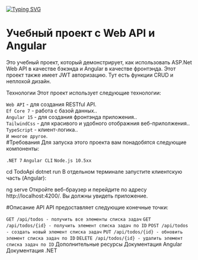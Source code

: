 
[![Typing SVG](https://readme-typing-svg.herokuapp.com?color=%2336BCF7&lines=WEb+API+Angular+ASP.Net)](https://git.io/typing-svg)
<br>

<h1>Учебный проект с Web API и Angular</h1>
Это учебный проект, который демонстрирует, как использовать ASP.Net Web API в качестве бэкэнда и Angular в качестве фронтэнда. Этот проект также имеет JWT авторизацию. Тут есть функции CRUD и неплохой дизайн.

Технологии
Этот проект использует следующие технологии:

`Web API` - для создания RESTful API.<br>
`Ef Core 7` - работа с базой данных..<br>
`Angular 15` - для создания фронтэнда приложения..<br>
`TailwindCss` - для красивого и удобного отображния веб-прилолжения..<br>
`TypeScript` - клиент-логика..<br>
`И многое другое`.<br>
#Требования
Для запуска этого проекта вам понадобятся следующие компоненты:

`.NET 7`
`Angular CLI`
`Node.js 10.5xx`




cd TodoApi
dotnet run
В отдельном терминале запустите клиентскую часть (Angular):



ng serve
Откройте веб-браузер и перейдите по адресу http://localhost:4200/. Вы должны увидеть приложение.

#Описание API
API предоставляет следующие конечные точки:

`GET /api/todos - получить все элементы списка задач`
`GET /api/todos/{id} - получить элемент списка задач по ID`
`POST /api/todos - создать новый элемент списка задач`
`PUT /api/todos/{id} - обновить элемент списка задач по ID`
`DELETE /api/todos/{id} - удалить элемент списка задач по ID`
Дополнительные ресурсы
Документация Angular
Документация .NET
